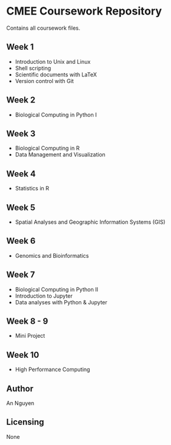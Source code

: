 # CMEE Coursework Repository
Contains all coursework files.

## Week 1
* Introduction to Unix and Linux
* Shell scripting
* Scientific documents with LaTeX
* Version control with Git

## Week 2
* Biological Computing in Python I

## Week 3
* Biological Computing in R
* Data Management and Visualization

## Week 4
* Statistics in R

## Week 5
* Spatial Analyses and Geographic Information Systems (GIS)

## Week 6
* Genomics and Bioinformatics

## Week 7
* Biological Computing in Python II
* Introduction to Jupyter
* Data analyses with Python & Jupyter

## Week 8 - 9 
* Mini Project

## Week 10
* High Performance Computing

## Author

An Nguyen

## Licensing

None
